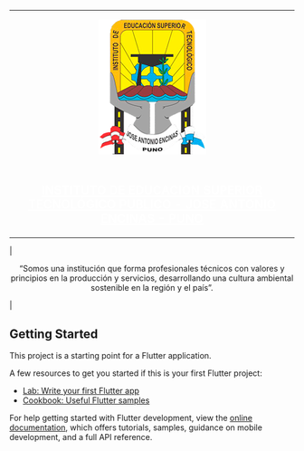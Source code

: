 


|                                |
|--------------------------------|
|<p align="center"><img src="assets/img/jae2.png" alt="Texto alternativo"></p>|
|<h2 align="center"><a href="https://www.iestpjae.edu.pe/" style="color:#FFFFFF;">INSTITUTO DE EDUCACION SUPERIOR TECNOLÓGICO PUBLICO - JOSE ANTONIO ENCINAS - PUNO</a></h2>|



|<p align="center">“Somos una institución que forma profesionales técnicos con valores y principios en la producción y servicios, desarrollando una cultura ambiental sostenible en la región y el país”.</p>|
 

## Getting Started

This project is a starting point for a Flutter application.

A few resources to get you started if this is your first Flutter project:

- [Lab: Write your first Flutter app](https://docs.flutter.dev/get-started/codelab)
- [Cookbook: Useful Flutter samples](https://docs.flutter.dev/cookbook)

For help getting started with Flutter development, view the
[online documentation](https://docs.flutter.dev/), which offers tutorials,
samples, guidance on mobile development, and a full API reference.
